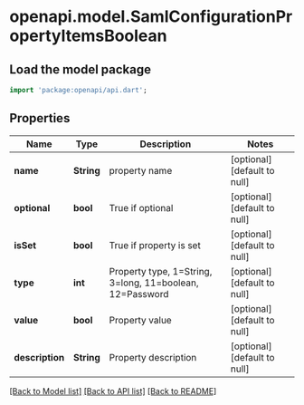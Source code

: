 # openapi.model.SamlConfigurationPropertyItemsBoolean

## Load the model package
```dart
import 'package:openapi/api.dart';
```

## Properties
Name | Type | Description | Notes
------------ | ------------- | ------------- | -------------
**name** | **String** | property name | [optional] [default to null]
**optional** | **bool** | True if optional | [optional] [default to null]
**isSet** | **bool** | True if property is set | [optional] [default to null]
**type** | **int** | Property type, 1&#x3D;String, 3&#x3D;long, 11&#x3D;boolean, 12&#x3D;Password | [optional] [default to null]
**value** | **bool** | Property value | [optional] [default to null]
**description** | **String** | Property description | [optional] [default to null]

[[Back to Model list]](../README.md#documentation-for-models) [[Back to API list]](../README.md#documentation-for-api-endpoints) [[Back to README]](../README.md)


